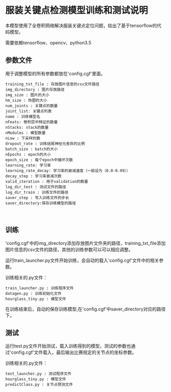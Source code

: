 # 服装关键点检测模型训练和测试说明
本模型使用了全卷积网络解决服装关键点定位问题，给出了基于tensorflow的代码模型。

需要依赖tensorflow、opencv、python3.5

## 参数文件
用于调整模型的所有参数都放在'config.cgf'里面。

	training_txt_file : 存放图片信息的csv文件路径
	img_directory : 图片存放路径
	img_size : 图片的大小
	hm_size : 热图的大小
	num_joints : 关键点的数量
	joint_list: 关键点列表
	name : 训练模型名
	nFeats: 卷积层中特征的数量
	nStacks: stack的数量
	nModules : 模型数量
	nLow : 下采样的数
	dropout_rate : 训练结尾神经元舍弃的比例
	batch_size : batch的大小
	nEpochs : epoch的大小
	epoch_size : 每个epoch中循环次数
	learning_rate: 学习率
	learning_rate_decay: 学习率的衰减速度（一般设为（0.0-0.99））
	decay_step : 学习率衰减次数
	valid_iteration : 用于validation的数量
	log_dir_test : 测试文件的路径
	log_dir_train : 训练文件的路径
	saver_step : 写入训练文件的步长
	saver_directory:保存训练模型的路径
  
## 训练
'config.cgf'中的img_directory添加存放图片文件夹的路径，training_txt_file添加图片信息的csv文件的路径，其他的训练参数可以可以相应调整。

运行train_launcher.py文件开始训练，会自动的载入'config.cgf'文件中的相关参数。

训练相关的.py文件：

	train_launcher.py : 训练程序文件
	datagen.py : 训练初始化文件
	hourglass_tiny.py : 模型文件

在训练结束后，自动的保存训练模型,在'config.cgf'中saver_directory对应的路径下。

## 测试
运行test.py文件开始测试，载入训练得到的模型，测试的参数也通过'config.cgf'文件载入，最后输出比赛规定的关节点的坐标参数。

训练相关的.py文件：

	test_launcher.py : 测试程序文件
	hourglass_tiny.py : 模型文件
	predictClass.py : 关节点预测文件


